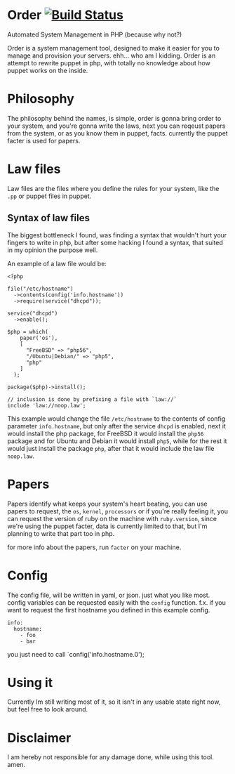# Order [![Build Status](https://img.shields.io/travis/EaterOfCode/Order.svg?style=flat-square)](https://travis-ci.org/EaterOfCode/Order)
Automated System Management in PHP (because why not?)

Order is a system management tool, designed to make it easier for you to manage and provision your servers. ehh... who am I kidding. Order is an attempt to rewrite puppet in php, with totally no knowledge about how puppet works on the inside.

# Philosophy

The philosophy behind the names, is simple, order is gonna bring order to your system, and you're gonna write the laws, next you can reqeust papers from the system, or as you know them in puppet, facts. currently the puppet facter is used for papers.

# Law files

Law files are the files where you define the rules for your system, like the `.pp` or puppet files in puppet.

## Syntax of law files

The biggest bottleneck I found, was finding a syntax that wouldn't hurt your fingers to write in php, but after some hacking I found a syntax, that suited in my opinion the purpose well.

An example of a law file would be:

```
<?php

file("/etc/hostname")
  ->contents(config('info.hostname'))
  ->require(service("dhcpd"));

service("dhcpd")
  ->enable();

$php = which(
    paper('os'),
    [
      "FreeBSD" => "php56",
      "/Ubuntu|Debian/" => "php5",
      "php"
    ]
  );
 
package($php)->install();

// inclusion is done by prefixing a file with `law://`
include 'law://noop.law';
```

This example would change the file `/etc/hostname` to the contents of config parameter `info.hostname`, but only after the service `dhcpd` is enabled, next it would install the php package, for FreeBSD it would install the `php56` package and for Ubuntu and Debian it would install `php5`, while for the rest it would just install the package `php`, after that it would include the law file `noop.law`.

# Papers

Papers identify what keeps your system's heart beating, you can use papers to request, the `os`, `kernel`, `processors` or if you're really feeling it, you can request the version of ruby on the machine with `ruby.version`, since we're using the puppet facter, data is currently limited to that, but I'm planning to write that part too in php.

for more info about the papers, run `facter` on your machine.

# Config

The config file, will be written in yaml, or json. just what you like most. config variables can be requested easily with the `config` function. f.x. if you want to request the first hostname you defined in this example config.

```
info:
  hostname:
    - foo
    - bar
```

you just need to call `config('info.hostname.0');

# Using it

Currently Im still writing most of it, so it isn't in any usable state right now, but feel free to look around.

# Disclaimer

I am hereby not responsible for any damage done, while using this tool. amen.
